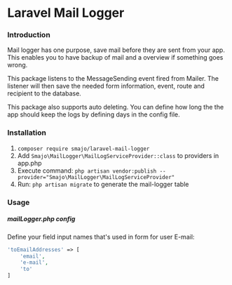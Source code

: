# Laravel Mail Logger

### Introduction
Mail logger has one purpose, save mail before they are sent from your app. This enables you to have backup of mail and a overview if something goes wrong.

This package listens to the MessageSending event fired from Mailer. The listener will then save the needed form information, event, route and recipient to the database.

This package also supports auto deleting. You can define how long the the app should keep the logs by defining days in the config file.

### Installation

1. ```composer require smajo/laravel-mail-logger```
2. Add ```Smajo\MailLogger\MailLogServiceProvider::class``` to providers in app.php
3. Execute command: ```php artisan vendor:publish --provider="Smajo\MailLogger\MailLogServiceProvider"```
4. Run: ```php artisan migrate``` to generate the mail-logger table

### Usage

##### mailLogger.php config

Define your field input names that's used in form for user E-mail:

```php
'toEmailAddresses' => [
    'email',
    'e-mail',
    'to'
]
``` 
